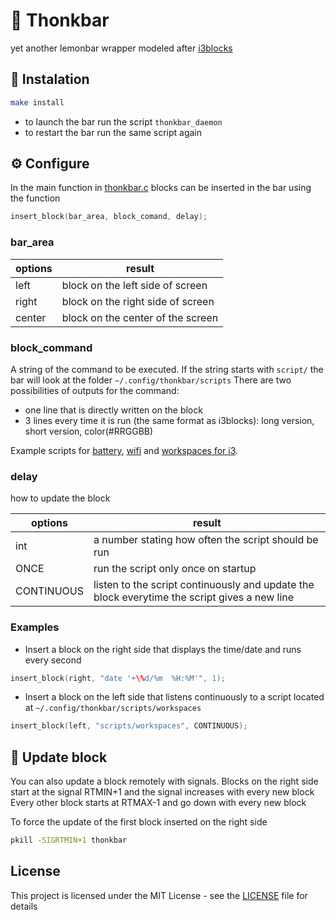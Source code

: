 # 🤔 Thonkbar
yet another lemonbar wrapper modeled after [i3blocks](https://github.com/vivien/i3blocks)

## :link: Instalation
```bash
make install
```
* to launch the bar run the script `thonkbar_daemon`
* to restart the bar run the same script again

## ⚙️ Configure
In the main function in [thonkbar.c](thonkbar.c) blocks can be inserted in the bar using the function
```C
insert_block(bar_area, block_comand, delay);
```

### bar_area

| options | result                            |
| ------- | --------------------------------- |
| left    | block on the left side of screen  |
| right   | block on the right side of screen |
| center  | block on the center of the screen |

### block_command
A string of the command to be executed. If the string starts with `script/` the bar will look at the folder `~/.config/thonkbar/scripts`
There are two possibilities of outputs for the command:
* one line that is directly written on the block
* 3 lines every time it is run (the same format as i3blocks): long version, short version, color(#RRGGBB)

Example scripts for [battery](https://github.com/JoseFilipeFerreira/toolbelt/blob/master/powertools/thonkscripts/battery), [wifi](https://github.com/JoseFilipeFerreira/toolbelt/blob/master/powertools/thonkscripts/wifi) and
 [workspaces for i3](https://github.com/JoseFilipeFerreira/toolbelt/blob/master/powertools/thonkscripts/workspaces).

### delay
how to update the block

| options    | result                                                                                       |
| ---------- | -------------------------------------------------------------------------------------------- |
| int        | a number stating how often the script should be run                                          |
| ONCE       | run the script only once on startup                                                          |
| CONTINUOUS | listen to the script continuously and update the block everytime the script gives a new line |


### Examples
* Insert a block on the right side that displays the time/date and runs every second
```C
insert_block(right, "date '+\%d/%m  %H:%M'", 1);
```
 * Insert a block on the left side that listens continuously to a script located at `~/.config/thonkbar/scripts/workspaces`
 ```C
 insert_block(left, "scripts/workspaces", CONTINUOUS);
 ```
## 📡 Update block
You can also update a block remotely with signals.
Blocks on the right side start at the signal RTMIN+1 and the signal increases with every new block
Every other block starts at RTMAX-1 and go down with every new block

To force the update of the first block inserted on the right side 
```bash
pkill -SIGRTMIN+1 thonkbar
```

## License
This project is licensed under the MIT License - see the [LICENSE](LICENSE) file for details
